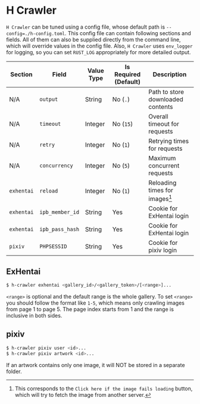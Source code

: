# H Crawler

`H Crawler` can be tuned using a config file, whose default path is `--config=./h-config.toml`. This config file can contain following sections and fields. All of them can also be supplied directly from the command line, which will override values in the config file. Also, `H Crawler` uses `env_logger` for logging, so you can set `RUST_LOG` appropriately for more detailed output.

| Section | Field | Value Type | Is Required (Default) | Description |
| --- | --- | --- | --- | --- |
| N/A | `output` | String | No (`.`) | Path to store downloaded contents |
| N/A | `timeout` | Integer | No (`15`) | Overall timeout for requests |
| N/A | `retry` | Integer | No (`1`) | Retrying times for requests |
| N/A | `concurrency` | Integer | No (`5`) | Maximum concurrent requests |
| `exhentai` | `reload` | Integer | No (`1`) | Reloading times for images[^1] |
| `exhentai` | `ipb_member_id` | String | Yes | Cookie for ExHentai login |
| `exhentai` | `ipb_pass_hash` | String | Yes | Cookie for ExHentai login |
| `pixiv` | `PHPSESSID` | String | Yes | Cookie for pixiv login |

[^1]: This corresponds to the `Click here if the image fails loading` button, which will try to fetch the image from another server.

## ExHentai

``` bash
$ h-crawler exhentai <gallery_id>/<gallery_token>/[<range>]...
```

`<range>` is optional and the default range is the whole gallery. To set `<range>` you should follow the format like `1-5`, which means only crawling images from page 1 to page 5. The page index starts from 1 and the range is inclusive in both sides.

## pixiv

``` bash
$ h-crawler pixiv user <id>...
$ h-crawler pixiv artwork <id>...
```

If an artwork contains only one image, it will NOT be stored in a separate folder.
